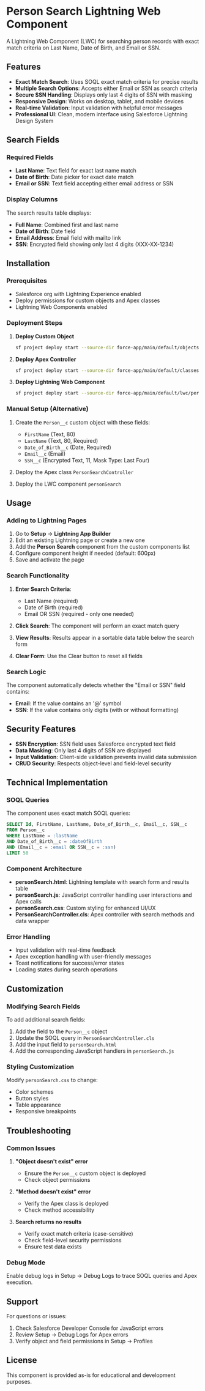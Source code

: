 # Person Search Lightning Web Component

A Lightning Web Component (LWC) for searching person records with exact match criteria on Last Name, Date of Birth, and Email or SSN.

## Features

- **Exact Match Search**: Uses SOQL exact match criteria for precise results
- **Multiple Search Options**: Accepts either Email or SSN as search criteria
- **Secure SSN Handling**: Displays only last 4 digits of SSN with masking
- **Responsive Design**: Works on desktop, tablet, and mobile devices
- **Real-time Validation**: Input validation with helpful error messages
- **Professional UI**: Clean, modern interface using Salesforce Lightning Design System

## Search Fields

### Required Fields
- **Last Name**: Text field for exact last name match
- **Date of Birth**: Date picker for exact date match
- **Email or SSN**: Text field accepting either email address or SSN

### Display Columns
The search results table displays:
- **Full Name**: Combined first and last name
- **Date of Birth**: Date field
- **Email Address**: Email field with mailto link
- **SSN**: Encrypted field showing only last 4 digits (XXX-XX-1234)

## Installation

### Prerequisites
- Salesforce org with Lightning Experience enabled
- Deploy permissions for custom objects and Apex classes
- Lightning Web Components enabled

### Deployment Steps

1. **Deploy Custom Object**
   ```bash
   sf project deploy start --source-dir force-app/main/default/objects/Person__c
   ```

2. **Deploy Apex Controller**
   ```bash
   sf project deploy start --source-dir force-app/main/default/classes
   ```

3. **Deploy Lightning Web Component**
   ```bash
   sf project deploy start --source-dir force-app/main/default/lwc/personSearch
   ```

### Manual Setup (Alternative)

1. Create the `Person__c` custom object with these fields:
   - `FirstName` (Text, 80)
   - `LastName` (Text, 80, Required)
   - `Date_of_Birth__c` (Date, Required)
   - `Email__c` (Email)
   - `SSN__c` (Encrypted Text, 11, Mask Type: Last Four)

2. Deploy the Apex class `PersonSearchController`
3. Deploy the LWC component `personSearch`

## Usage

### Adding to Lightning Pages

1. Go to **Setup** → **Lightning App Builder**
2. Edit an existing Lightning page or create a new one
3. Add the **Person Search** component from the custom components list
4. Configure component height if needed (default: 600px)
5. Save and activate the page

### Search Functionality

1. **Enter Search Criteria**:
   - Last Name (required)
   - Date of Birth (required)
   - Email OR SSN (required - only one needed)

2. **Click Search**: The component will perform an exact match query

3. **View Results**: Results appear in a sortable data table below the search form

4. **Clear Form**: Use the Clear button to reset all fields

### Search Logic

The component automatically detects whether the "Email or SSN" field contains:
- **Email**: If the value contains an '@' symbol
- **SSN**: If the value contains only digits (with or without formatting)

## Security Features

- **SSN Encryption**: SSN field uses Salesforce encrypted text field
- **Data Masking**: Only last 4 digits of SSN are displayed
- **Input Validation**: Client-side validation prevents invalid data submission
- **CRUD Security**: Respects object-level and field-level security

## Technical Implementation

### SOQL Queries
The component uses exact match SOQL queries:

```sql
SELECT Id, FirstName, LastName, Date_of_Birth__c, Email__c, SSN__c 
FROM Person__c 
WHERE LastName = :lastName 
AND Date_of_Birth__c = :dateOfBirth 
AND (Email__c = :email OR SSN__c = :ssn)
LIMIT 50
```

### Component Architecture

- **personSearch.html**: Lightning template with search form and results table
- **personSearch.js**: JavaScript controller handling user interactions and Apex calls
- **personSearch.css**: Custom styling for enhanced UI/UX
- **PersonSearchController.cls**: Apex controller with search methods and data wrapper

### Error Handling

- Input validation with real-time feedback
- Apex exception handling with user-friendly messages
- Toast notifications for success/error states
- Loading states during search operations

## Customization

### Modifying Search Fields
To add additional search fields:

1. Add the field to the `Person__c` object
2. Update the SOQL query in `PersonSearchController.cls`
3. Add the input field to `personSearch.html`
4. Add the corresponding JavaScript handlers in `personSearch.js`

### Styling Customization
Modify `personSearch.css` to change:
- Color schemes
- Button styles
- Table appearance
- Responsive breakpoints

## Troubleshooting

### Common Issues

1. **"Object doesn't exist" error**
   - Ensure the `Person__c` custom object is deployed
   - Check object permissions

2. **"Method doesn't exist" error**
   - Verify the Apex class is deployed
   - Check method accessibility

3. **Search returns no results**
   - Verify exact match criteria (case-sensitive)
   - Check field-level security permissions
   - Ensure test data exists

### Debug Mode
Enable debug logs in Setup → Debug Logs to trace SOQL queries and Apex execution.

## Support

For questions or issues:
1. Check Salesforce Developer Console for JavaScript errors
2. Review Setup → Debug Logs for Apex errors
3. Verify object and field permissions in Setup → Profiles

## License

This component is provided as-is for educational and development purposes.